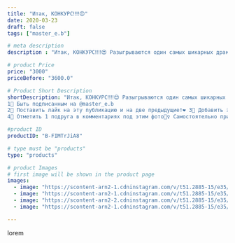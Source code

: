 ```yaml
---
title: "Итак, КОНКУРС‼‼😍"
date: 2020-03-23
draft: false
tags: ["master_e.b"]

# meta description
description : "Итак, КОНКУРС‼‼😍 Разыгрываются один самых шикарных драконов из новой коллекции‼ . ✅Изготовлен из натурально кожи на проволочном каркасе. Хит продаж😍😍!! А теперь"

# product Price
price: "3000"
priceBefore: "3600.0"

# Product Short Description
shortDescription: "Итак, КОНКУРС‼‼😍 Разыгрываются один самых шикарных драконов из новой коллекции‼ . ✅Изготовлен из натурально кожи на проволочном каркасе. Хит продаж😍😍!! А теперь, условия🥰‼ ЧИТАЕМ ВНИМАТЕЛЬНО: 
1⃣ Быть подписанным на @master_e.b 
2⃣ Поставить лайк на эту публикацию и на две предыдущие!❤ 3⃣ Добавить эту публикацию к себе в сторис‼ и отметить @master_e.b 
4⃣ Отметить 1 подруга в комментариях под этим фото👯♀️ Самостоятельно присвойте номер (по порядку), Количество номерков не ограничено, новый друг=новый номер. (Нельзя отмечать магазины, блогеров с подписчиками более 50 тысяч) ‼‼СТОП КОНКУРСА 5 апреля 2020 года с помощью генератора случайных чисел в 19//-00 в прямом эфире‼‼‼ Доставка за счёт победителя ✈⠀⠀ Всем удачи!!! 😍"

#product ID
productID: "B-FIMTrJiA8"

# type must be "products"
type: "products"

# product Images
# first image will be shown in the product page
images:
  - image: "https://scontent-arn2-1.cdninstagram.com/v/t51.2885-15/e35/90485684_130067965234977_8178256533747317244_n.jpg?se=7&tp=1&_nc_ht=scontent-arn2-1.cdninstagram.com&_nc_cat=109&_nc_ohc=svAmO1Yju4QAX-9XfMS&oh=72450f0e54724818507f238d8f560caf&oe=606CF1C2&ig_cache_key=MjI3MTI1NzYxMjk3MjgxMjI1Mw%3D%3D.2"
  - image: "https://scontent-arn2-1.cdninstagram.com/v/t51.2885-15/e35/90402106_2618433538392483_5364922469606907448_n.jpg?se=7&tp=1&_nc_ht=scontent-arn2-1.cdninstagram.com&_nc_cat=103&_nc_ohc=19wjpkzeGbUAX953VrF&oh=4f34cb90d6eae97bc05bfc9bd850dfee&oe=606C31C9&ig_cache_key=MjI3MTI1NzYxMzA4MTgxODk3Nw%3D%3D.2"
  - image: "https://scontent-arn2-2.cdninstagram.com/v/t51.2885-15/e35/90408396_592244464968576_6216140143820690801_n.jpg?se=7&tp=1&_nc_ht=scontent-arn2-2.cdninstagram.com&_nc_cat=100&_nc_ohc=cL63-chH9DIAX9S4ZOu&oh=cf565270708adc679e371172494a7c04&oe=606D2872&ig_cache_key=MjI3MTI1NzYxMjk4OTcyNjgwMw%3D%3D.2"
  - image: "https://scontent-arn2-1.cdninstagram.com/v/t51.2885-15/e35/90745091_1322907871237300_1502258911152459671_n.jpg?se=7&tp=1&_nc_ht=scontent-arn2-1.cdninstagram.com&_nc_cat=104&_nc_ohc=wjUEuRN4TucAX_NVVzK&oh=3af4ae219895adca7e0e8fbeb06701df&oe=6069A80B&ig_cache_key=MjI3MTI1NzYxMjk5ODExOTA4NA%3D%3D.2"

---
```

lorem
